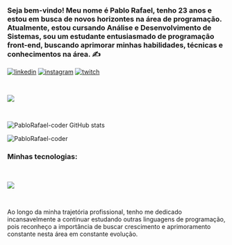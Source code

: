 
### Seja bem-vindo! Meu nome é Pablo Rafael, tenho 23 anos e estou em busca de novos horizontes na área de programação. Atualmente, estou cursando Análise e Desenvolvimento de Sistemas, sou um estudante entusiasmado de programação front-end, buscando aprimorar minhas habilidades, técnicas e conhecimentos na área.  ✍️

[![linkedin](https://img.shields.io/badge/LinkedIn-0077B5?style=for-the-badge&logo=linkedin&logoColor=white)](https://www.linkedin.com/in/pablo-rafael-1372a2279/)
[![instagram](https://img.shields.io/badge/Instagram-E4405F?style=for-the-badge&logo=instagram&logoColor=white)](https://www.instagram.com/pablo_rafaelk/)
[![twitch](https://img.shields.io/badge/Twitch-9146FF?style=for-the-badge&logo=twitch&logoColor=white)](https://www.twitch.tv/oitavozero)
<div style="display: inline_block"><br/>
<p>
  <a href="https://www.linkedin.com/in/pablo-rafael-1372a2279/">
    <img src="https://skillicons.dev/icons?i=html" />
  </a>
</p>
</div><br>

![PabloRafael-coder GitHub stats](https://github-readme-stats.vercel.app/api?username=PabloRafael-coder&show_icons=true&)

![PabloRafael-coder](https://github-readme-stats.vercel.app/api/top-langs/?username=PabloRafael-coder&layout=compact)

### Minhas tecnologias:
<div style="display: inline_block"><br/>
<p>
  <a href="https://skillicons.dev">
    <img src="https://skillicons.dev/icons?i=html,css,javascript,react,nodejs,docker,postgres,mongodb" />
  </a>
</p>
</div><br>

Ao longo da minha trajetória profissional, tenho me dedicado incansavelmente a continuar estudando outras linguagens de programação, pois reconheço a importância de buscar crescimento e aprimoramento constante nesta área em constante evolução.
